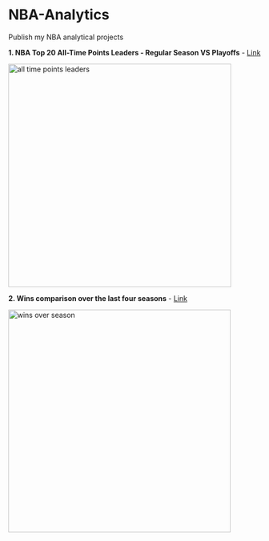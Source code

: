 # NBA-Analytics

Publish my NBA analytical projects


**1. NBA Top 20 All-Time Points Leaders - Regular Season VS Playoffs** - [Link](http://rpubs.com/Juanma7/431499)

<img width="445" alt="all time points leaders" src="https://user-images.githubusercontent.com/37122520/47269247-018fc000-d553-11e8-8a81-e4f765cb848c.png">



**2. Wins comparison over the last four seasons**  - [Link](http://rpubs.com/Juanma7/431945)

<img width="444" alt="wins over season" src="https://user-images.githubusercontent.com/37122520/47315479-9ae6d100-d63c-11e8-8e7a-571c7f438896.png">
